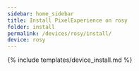 ```yaml
---
sidebar: home_sidebar
title: Install PixelExperience on rosy
folder: install
permalink: /devices/rosy/install/
device: rosy
---
```

{% include templates/device_install.md %}
